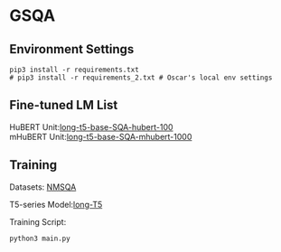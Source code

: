 # GSQA

## Environment Settings
```
pip3 install -r requirements.txt
# pip3 install -r requirements_2.txt # Oscar's local env settings
```


## Fine-tuned LM List
HuBERT Unit:[long-t5-base-SQA-hubert-100](https://huggingface.co/Oscarshih/long-t5-base-SQA)  
mHuBERT Unit:[long-t5-base-SQA-mhubert-1000](https://huggingface.co/voidful/long-t5-base-SQA-mhubert-1000)  


## Training
Datasets: [NMSQA](https://huggingface.co/datasets/voidful/NMSQA-CODE)

T5-series Model:[long-T5](https://huggingface.co/voidful/long-t5-encodec-tglobal-base/tree/main)

<!-- LLaMA Model:[LLaMA v2]() -->

Training Script:
```bash=
python3 main.py
```
